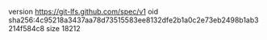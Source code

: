 version https://git-lfs.github.com/spec/v1
oid sha256:4c95218a3437aa78d73515583ee8132dfe2b1a0c2e73eb2498b1ab3214f584c8
size 18212
